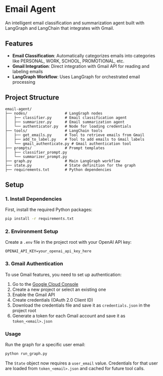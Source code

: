 # Email Agent

An intelligent email classification and summarization agent built with LangGraph and LangChain that integrates with Gmail.

## Features

- **Email Classification**: Automatically categorizes emails into categories like PERSONAL, WORK, SCHOOL, PROMOTIONAL, etc.
- **Gmail Integration**: Direct integration with Gmail API for reading and labeling emails
- **LangGraph Workflow**: Uses LangGraph for orchestrated email processing

## Project Structure

```
email-agent/
├── nodes/                 # LangGraph nodes
│   ├── classifier.py      # Email classification agent
│   ├── summarizer.py      # Email summarization agent
│   └── authenticator.py   # Node for loading credentials
├── tools/                 # LangChain tools
│   ├── get_emails.py      # Tool to retrieve emails from Gmail
│   ├── add_to_label.py    # Tool to add emails to Gmail labels
│   └── gmail_authenticate.py # Gmail authentication tool
├── prompts/               # Prompt templates
│   ├── classifier_prompt.py
│   └── summarizer_prompt.py
├── graph.py               # Main LangGraph workflow
├── state.py               # State definition for the graph
├── requirements.txt       # Python dependencies
```

## Setup

### 1. Install Dependencies

First, install the required Python packages:

```bash
pip install -r requirements.txt
```

### 2. Environment Setup

Create a `.env` file in the project root with your OpenAI API key:

```
OPENAI_API_KEY=your_openai_api_key_here
```

### 3. Gmail Authentication

To use Gmail features, you need to set up authentication:

1. Go to the [Google Cloud Console](https://console.cloud.google.com/)
2. Create a new project or select an existing one
3. Enable the Gmail API
4. Create credentials (OAuth 2.0 Client ID)
5. Download the credentials file and save it as `credentials.json` in the project root
6. Generate a token for each Gmail account and save it as `token_<email>.json`

### Usage

Run the graph for a specific user email:

```bash
python run_graph.py
```

The `State` object now requires a `user_email` value. Credentials for that user are loaded from `token_<email>.json` and cached for future tool calls.
